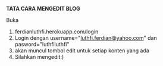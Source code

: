 <b> TATA CARA MENGEDIT BLOG</b>

Buka 
1. ferdianluthfi.herokuapp.com/login
2. Login dengan username="luthfi.ferdian@yahoo.com" dan pasword="luthfiluthfi"
3. akan muncul tombol edit untuk setiap konten yang ada
4. Silahkan mengedit:)
